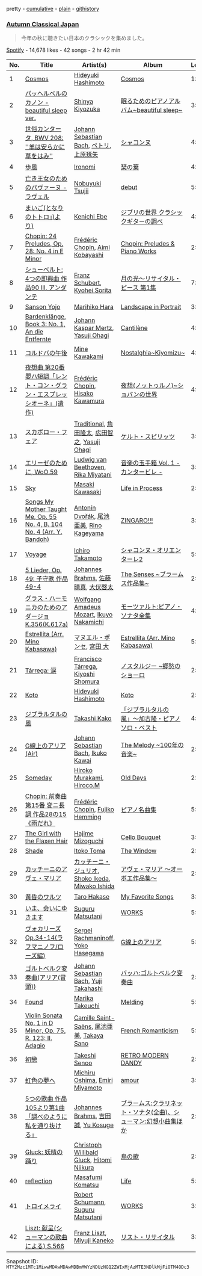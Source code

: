 pretty - [cumulative](/playlists/cumulative/37i9dQZF1DXcUv9n7At27D.md) - [plain](/playlists/plain/37i9dQZF1DXcUv9n7At27D) - [githistory](https://github.githistory.xyz/mackorone/spotify-playlist-archive/blob/main/playlists/plain/37i9dQZF1DXcUv9n7At27D)

### [Autumn Classical Japan](https://open.spotify.com/playlist/37i9dQZF1DXcUv9n7At27D)

> 今年の秋に聴きたい日本のクラシックを集めました。

[Spotify](https://open.spotify.com/user/spotify) - 14,678 likes - 42 songs - 2 hr 42 min

| No. | Title | Artist(s) | Album | Length |
|---|---|---|---|---|
| 1 | [Cosmos](https://open.spotify.com/track/7D5mym4Nhze3pPoyvXVChu) | [Hideyuki Hashimoto](https://open.spotify.com/artist/3NMfMCA11Xo7RUc91o64Og) | [Cosmos](https://open.spotify.com/album/6SJzWSEfHvQnL1uFb61tGf) | 1:58 |
| 2 | [パッヘルベルのカノン \- beautiful sleep ver.](https://open.spotify.com/track/5LsS7gOqxIIdz4DVtpBi4A) | [Shinya Kiyozuka](https://open.spotify.com/artist/2acDvNu4hqCoCPlUdehoj2) | [眠るためのピアノアルバム\~beautiful sleep\~](https://open.spotify.com/album/7H191esP6oW2m58tzIDfhZ) | 3:21 |
| 3 | [世俗カンタータ, BWV 208: ''羊は安らかに草をはみ''](https://open.spotify.com/track/6qhic2KXq2evfe8KkXJcCr) | [Johann Sebastian Bach](https://open.spotify.com/artist/5aIqB5nVVvmFsvSdExz408), [ペトリ](https://open.spotify.com/artist/0JrwYlS3dVi5GEbFxGstZa), [上原琢矢](https://open.spotify.com/artist/2fKXyRn7lLoGf97tId4b85) | [シャコンヌ](https://open.spotify.com/album/4AQeEq5RqXlDt9PoxXEiM7) | 4:51 |
| 4 | [歩風](https://open.spotify.com/track/1m7V5cftzdLMwEnKcgNae8) | [Ironomi](https://open.spotify.com/artist/62tSwHM7qLhiSDtVSf51Y5) | [琹の葉](https://open.spotify.com/album/1AXWTClIWg41I6owaJxOEf) | 4:19 |
| 5 | [亡き王女のためのパヴァーヌ \- ラヴェル](https://open.spotify.com/track/1qAhkcBWmkSbaW5VNqQ7tQ) | [Nobuyuki Tsujii](https://open.spotify.com/artist/5JvADyrajwcXaAeqxyDg5j) | [debut](https://open.spotify.com/album/7l7gvZUvLdohGVIs4KjYZ8) | 5:51 |
| 6 | [まいご\(となりのトトロ」\)より\)](https://open.spotify.com/track/6OH4ZZJTc8BIDZ5Y9Mz74B) | [Kenichi Ebe](https://open.spotify.com/artist/39eMQUEUHl8VIeDZFBz6cY) | [ジブリの世界 クラシックギターの調べ](https://open.spotify.com/album/7MXYqPSJtwjYwBwsNWJINZ) | 4:22 |
| 7 | [Chopin: 24 Preludes, Op\. 28: No\. 4 in E Minor](https://open.spotify.com/track/6DuWsaou7UwyoQK2h6I9Fo) | [Frédéric Chopin](https://open.spotify.com/artist/7y97mc3bZRFXzT2szRM4L4), [Aimi Kobayashi](https://open.spotify.com/artist/41YFPXmww0HCdIBjJj0uPs) | [Chopin: Preludes & Piano Works](https://open.spotify.com/album/0eHk94eZ5fUlGSjwEkkjFp) | 2:25 |
| 8 | [シューベルト: 4つの即興曲 作品90 III\. アンダンテ](https://open.spotify.com/track/1gITSLM8POPjRsfowHIsre) | [Franz Schubert](https://open.spotify.com/artist/2p0UyoPfYfI76PCStuXfOP), [Kyohei Sorita](https://open.spotify.com/artist/4m095PrHobn6OZq4SceZbc) | [月の光〜リサイタル・ピース 第1集](https://open.spotify.com/album/32tKcDqIpeSc3EToFsZK4P) | 7:34 |
| 9 | [Sanson Yojo](https://open.spotify.com/track/7nZvrHlJNffOsqLQ7ePZn2) | [Marihiko Hara](https://open.spotify.com/artist/16EpmlbvM3Zh46GMfxyunm) | [Landscape in Portrait](https://open.spotify.com/album/24uG3LnJjohdiMMRw2DLfw) | 3:46 |
| 10 | [Bardenklänge, Book 3: No\. 1, An die Entfernte](https://open.spotify.com/track/5Yuwz1gwWZp37ldoSzB0eZ) | [Johann Kaspar Mertz](https://open.spotify.com/artist/06ZJnihZcaNruiWz4KWbRx), [Yasuji Ohagi](https://open.spotify.com/artist/1VMxb6VCRfw7GNnlIGRlnN) | [Cantilène](https://open.spotify.com/album/4ZqH7IIqmsH3wOqqIbaMTe) | 4:14 |
| 11 | [コルドバの午後](https://open.spotify.com/track/6BRJqVR4Ss91JApYNKYtUo) | [Mine Kawakami](https://open.spotify.com/artist/27AI6gU3hQimMQ2ywqFiGb) | [Nostalghia\~Kiyomizu\~](https://open.spotify.com/album/6kmGx5WxG7VQugcjdozNVL) | 4:18 |
| 12 | [夜想曲 第20番 嬰ハ短調「レント・コン・グラン・エスプレッシオーネ」\(遺作\)](https://open.spotify.com/track/1CDk88Mxf5tsjky4H8zzeR) | [Frédéric Chopin](https://open.spotify.com/artist/7y97mc3bZRFXzT2szRM4L4), [Hisako Kawamura](https://open.spotify.com/artist/49AcsFEdqWxwuQnTKA2pbq) | [夜想\(ノットゥルノ\)\~ショパンの世界](https://open.spotify.com/album/7BXkqS0HYTo1Oc9JwJlHrh) | 4:50 |
| 13 | [スカボロー・フェア](https://open.spotify.com/track/4arOaA68Hn65jpwWd5iQcu) | [Traditional](https://open.spotify.com/artist/1U5zgr455OGyIkLNXvDdrf), [角田隆太](https://open.spotify.com/artist/4dkZxyYDjevC6xNGRmrUyQ), [広田智之](https://open.spotify.com/artist/4GH4AR07jWn8wTGEvBkFxs), [Yasuji Ohagi](https://open.spotify.com/artist/1VMxb6VCRfw7GNnlIGRlnN) | [ケルト・スピリッツ](https://open.spotify.com/album/7cnkTkfziyo6NKtwHvs9OL) | 3:29 |
| 14 | [エリーゼのために, WoO.59](https://open.spotify.com/track/7w2WJmfMigMYyQMe2xJ9LH) | [Ludwig van Beethoven](https://open.spotify.com/artist/2wOqMjp9TyABvtHdOSOTUS), [Rika Miyatani](https://open.spotify.com/artist/5EA6C7SnqfKFFAimI60cq1) | [音楽の玉手箱 Vol\. 1 \- カンタービレ \-](https://open.spotify.com/album/5xChfBf6JMus8YKm0rbioS) | 3:14 |
| 15 | [Sky](https://open.spotify.com/track/7i0brgKvOuMHlYK6yvSmA8) | [Masaki Kawasaki](https://open.spotify.com/artist/5Erzr1UaaVg4uG9QNBlksK) | [Life in Process](https://open.spotify.com/album/01i1UYjei9cY4kFL1VjSWH) | 2:33 |
| 16 | [Songs My Mother Taught Me, Op\. 55 No\. 4, B\. 104 No\. 4 \(Arr\. Y\. Bandoh\)](https://open.spotify.com/track/7mR8mlsXniL9kAYhzfdhul) | [Antonín Dvořák](https://open.spotify.com/artist/6n7nd5iceYpXVwcx8VPpxF), [尾池亜美](https://open.spotify.com/artist/3cS5HS2INEMFnSOXCqcZrq), [Rino Kageyama](https://open.spotify.com/artist/7LW78dwND9q20GsutrLDwX) | [ZINGARO!!!](https://open.spotify.com/album/5OXK3sZG2btbOBCfnceWuz) | 3:16 |
| 17 | [Voyage](https://open.spotify.com/track/6ayNdgQ7ISIGQW6TBelkKl) | [Ichiro Takamoto](https://open.spotify.com/artist/0e6KRrsS9hkrOFoj5fFvFa) | [シャコンヌ・オリエンターレ2](https://open.spotify.com/album/4nuVKjPj8d7HqX8VhOgJsh) | 5:14 |
| 18 | [5 Lieder, Op\. 49: 子守歌 作品49\-4](https://open.spotify.com/track/0hEF39x71Q8wVrt5iE6Rd0) | [Johannes Brahms](https://open.spotify.com/artist/5wTAi7QkpP6kp8a54lmTOq), [佐藤晴真](https://open.spotify.com/artist/3H65pWTCUa1pcpNVq8HNuk), [大伏啓太](https://open.spotify.com/artist/7GNaNQqxwLbbdGRikdYH1o) | [The Senses \~ブラームス作品集\~](https://open.spotify.com/album/6jzkU53ekMACSGDqIO8eov) | 2:02 |
| 19 | [グラス・ハーモニカのためのアダージョ K.356\(K.617a\)](https://open.spotify.com/track/0bo4tFu6glJJ3synMdz6Vx) | [Wolfgang Amadeus Mozart](https://open.spotify.com/artist/4NJhFmfw43RLBLjQvxDuRS), [Ikuyo Nakamichi](https://open.spotify.com/artist/1Ie9ADna4vfkFA5lBfjGyd) | [モーツァルト:ピアノ・ソナタ全集](https://open.spotify.com/album/4r9qv03kgEh1KT0FEBDhyL) | 4:06 |
| 20 | [Estrellita \(Arr\. Mino Kabasawa\)](https://open.spotify.com/track/3eBPhA9APSJNZlWv1Rln4j) | [マヌエル・ポンセ](https://open.spotify.com/artist/5skHzNuRMVm4Ky3IAMW00M), [宮田 大](https://open.spotify.com/artist/6NlblLui5L3Nj9yLEa7Tze) | [Estrellita \(Arr\. Mino Kabasawa\)](https://open.spotify.com/album/2E9iaGflaSserIqnoOdE2m) | 5:33 |
| 21 | [Tárrega: 涙](https://open.spotify.com/track/3hp9Ue2ZQSPe9KKdT1InrO) | [Francisco Tárrega](https://open.spotify.com/artist/3cYz1jb3gzmFv2R0Dj3U2t), [Kiyoshi Shomura](https://open.spotify.com/artist/5T92pu2YFgCPzV64j3EHwB) | [ノスタルジー \~郷愁のショーロ](https://open.spotify.com/album/4Uxsj7kQ2QKMT8xr29YhNT) | 2:06 |
| 22 | [Koto](https://open.spotify.com/track/0LWWi4CHmFfPDV005TLzPP) | [Hideyuki Hashimoto](https://open.spotify.com/artist/3NMfMCA11Xo7RUc91o64Og) | [Koto](https://open.spotify.com/album/0z58hOr09oGPCmEj0fIIWv) | 2:48 |
| 23 | [ジブラルタルの風](https://open.spotify.com/track/0P296mYwYVhHRF2isr5Hvr) | [Takashi Kako](https://open.spotify.com/artist/6SGJdaXYTp5Qzl8NwvlvAw) | [「ジブラルタルの風」〜加古隆・ピアノソロ・ベスト](https://open.spotify.com/album/4VY2egSubLR4UUg85cZfda) | 4:59 |
| 24 | [G線上のアリア\(Air\)](https://open.spotify.com/track/32aXWDVLpSqOnIEvBftq0Z) | [Johann Sebastian Bach](https://open.spotify.com/artist/5aIqB5nVVvmFsvSdExz408), [Ikuko Kawai](https://open.spotify.com/artist/3Mn8t5WvKxtpW1vjxDjphD) | [The Melody \~100年の音楽\~](https://open.spotify.com/album/6qlcoQ2M33fJ9Y2Y7VW3kY) | 2:27 |
| 25 | [Someday](https://open.spotify.com/track/3NwzABjXouiJdOVjIFNonG) | [Hiroko Murakami](https://open.spotify.com/artist/2FPMZBH13ARkDrd37sIp13), [Hiroco.M](https://open.spotify.com/artist/723sN2rn2hMtdiMbzAZ3Of) | [Old Days](https://open.spotify.com/album/5Y96dH2PLdE39a4SLYXjAo) | 2:39 |
| 26 | [Chopin: 前奏曲 第15番 変ニ長調 作品28の15《雨だれ》](https://open.spotify.com/track/1yfbcB4ZzZtkCnAAzzpqTA) | [Frédéric Chopin](https://open.spotify.com/artist/7y97mc3bZRFXzT2szRM4L4), [Fujiko Hemming](https://open.spotify.com/artist/4dHQoSYxFs7VSpbMRC9S6t) | [ピアノ名曲集](https://open.spotify.com/album/45XasnhM03A5fXf12xumR3) | 5:26 |
| 27 | [The Girl with the Flaxen Hair](https://open.spotify.com/track/40jTwi0A7djTFe01Di61Ux) | [Hajime Mizoguchi](https://open.spotify.com/artist/37MI19rLgummvAp3PFu945) | [Cello Bouquet](https://open.spotify.com/album/0n0T7E3Ug0OL572o7NGF5W) | 3:02 |
| 28 | [Shade](https://open.spotify.com/track/3IOKjtqIZprlha7PHowSDp) | [Itoko Toma](https://open.spotify.com/artist/3HvDJH01baTm3p6Wcqh7x7) | [The Window](https://open.spotify.com/album/2nTATeum0AwsxHcBwMDSqu) | 2:57 |
| 29 | [カッチーニのアヴェ・マリア](https://open.spotify.com/track/5hAVhz6ksyTExsgbxGe07e) | [カッチーニ・ジュリオ](https://open.spotify.com/artist/3r74od2bke9JO6JRZfaw9F), [Shoko Ikeda](https://open.spotify.com/artist/1GzO6918uAAGHPN3uExNoj), [Miwako Ishida](https://open.spotify.com/artist/6xpoC2CNmTq2GXMbwWcJuO) | [アヴェ・マリア 〜オーボエ作品集〜](https://open.spotify.com/album/1zQg6ITPmT6O6DU2V13OFx) | 2:44 |
| 30 | [黄昏のワルツ](https://open.spotify.com/track/3icP9Lq6SWh3n2Dq0fYBzJ) | [Taro Hakase](https://open.spotify.com/artist/6vJFQLD25Df5uZW77gVv0k) | [My Favorite Songs](https://open.spotify.com/album/0qrZGRDb1jfDjQfNt0CkdX) | 3:29 |
| 31 | [いま、会いにゆきます](https://open.spotify.com/track/3Q76ByNVIsVmS0ZRbLIPm7) | [Suguru Matsutani](https://open.spotify.com/artist/0cGtHLKfga7uvnXld79LK7) | [WORKS](https://open.spotify.com/album/0Ou5yZUCihKLoiy6zfwk2I) | 5:57 |
| 32 | [ヴォカリーズ Op.34\-14\(ラフマニノフ/ローズ編\)](https://open.spotify.com/track/2r56gobhXTlPbSU61bXyb5) | [Sergei Rachmaninoff](https://open.spotify.com/artist/0Kekt6CKSo0m5mivKcoH51), [Yoko Hasegawa](https://open.spotify.com/artist/4PNxYVBe9LdoSUJgIooq7S) | [G線上のアリア](https://open.spotify.com/album/5uqDdgqfGgn74oVhTBxvX2) | 5:09 |
| 33 | [ゴルトベルク変奏曲\(アリア\(冒頭\)\)](https://open.spotify.com/track/0YibL3AwKls57QV3lRhcRo) | [Johann Sebastian Bach](https://open.spotify.com/artist/5aIqB5nVVvmFsvSdExz408), [Yuji Takahashi](https://open.spotify.com/artist/1z036a8h3wr4jnWti6ArvU) | [バッハ:ゴルトベルク変奏曲](https://open.spotify.com/album/1k9JRyzKNo0yffxJxWxOCa) | 2:25 |
| 34 | [Found](https://open.spotify.com/track/0nmsZnjOt2rVGToXSyPm18) | [Marika Takeuchi](https://open.spotify.com/artist/0lsDi98XEKVkgN2kdZWBHT) | [Melding](https://open.spotify.com/album/4e9GDgyr6XVS50tjwUeKy0) | 5:13 |
| 35 | [Violin Sonata No\. 1 in D Minor, Op\. 75, R\. 123: II\. Adagio](https://open.spotify.com/track/76zq5F4boCeUXEhxFGPUY9) | [Camille Saint\-Saëns](https://open.spotify.com/artist/436sYg6CZhNefQJogaXeK0), [尾池亜美](https://open.spotify.com/artist/3cS5HS2INEMFnSOXCqcZrq), [Takaya Sano](https://open.spotify.com/artist/2RemI5LukbaAX28U1HQzFg) | [French Romanticism](https://open.spotify.com/album/7LlIFbfuWFbB9HliLNU6xj) | 5:48 |
| 36 | [初戀](https://open.spotify.com/track/1zYjk36LJjAxjAb6izoUSJ) | [Takeshi Senoo](https://open.spotify.com/artist/61n5YgL1SXRIre6tMYlhxq) | [RETRO MODERN DANDY](https://open.spotify.com/album/6uFdwPikkIIXX4dtC7BXuS) | 2:36 |
| 37 | [虹色の夢へ](https://open.spotify.com/track/5crXKoOBPqKX7NDQdok9Ua) | [Michiru Oshima](https://open.spotify.com/artist/6zqZlqpjrq3op255dF32Fr), [Emiri Miyamoto](https://open.spotify.com/artist/29aWsI0zQQ53hKuM2V19ti) | [amour](https://open.spotify.com/album/5OvNJNNJrzmyJmRmcJgdPf) | 3:54 |
| 38 | [5つの歌曲 作品105より第1曲「調べのように私を通り抜ける」](https://open.spotify.com/track/4vEIAx1HbcJynNpOlhpueH) | [Johannes Brahms](https://open.spotify.com/artist/5wTAi7QkpP6kp8a54lmTOq), [吉田 誠](https://open.spotify.com/artist/5wev3nAlYNDtbSDAZyqnVD), [Yu Kosuge](https://open.spotify.com/artist/5tcUjfUAZwX2NMjWU0fqON) | [ブラームス:クラリネット・ソナタ\(全曲\)、シューマン:幻想小曲集ほか](https://open.spotify.com/album/34gl2k0zSTO3Vp5Ckkd0LH) | 2:12 |
| 39 | [Gluck: 妖精の踊り](https://open.spotify.com/track/3KCH3uAbvDwaEKdswsspgX) | [Christoph Willibald Gluck](https://open.spotify.com/artist/7vfydQ0nVBVgJ0ajs8EtRM), [Hitomi Niikura](https://open.spotify.com/artist/1JFGO7YoBFo4lzQGLXy1CR) | [鳥の歌](https://open.spotify.com/album/2WrUZcTKVmFZdbatMmx9oB) | 2:37 |
| 40 | [reflection](https://open.spotify.com/track/3y3VLtIZsmjb5bTDrfZE5C) | [Masafumi Komatsu](https://open.spotify.com/artist/6EeYq4J3QdKusSaCarhC80) | [Life](https://open.spotify.com/album/2xgE7xh8Q9mMLYWaOuRgn2) | 5:18 |
| 41 | [トロイメライ](https://open.spotify.com/track/5YH6qLexMGY9pUNLrq3WBq) | [Robert Schumann](https://open.spotify.com/artist/2UqjDAXnDxejEyE0CzfUrZ), [Suguru Matsutani](https://open.spotify.com/artist/0cGtHLKfga7uvnXld79LK7) | [WORKS](https://open.spotify.com/album/0Ou5yZUCihKLoiy6zfwk2I) | 3:15 |
| 42 | [Liszt: 献呈\(シューマンの歌曲による\) S.566](https://open.spotify.com/track/2BcoxFxJYKgNJ04OvcjIHa) | [Franz Liszt](https://open.spotify.com/artist/1385hLNbrnbCJGokfH2ac2), [Miyuji Kaneko](https://open.spotify.com/artist/1P9zpzupo4lDtMYqC96WLE) | [リスト・リサイタル](https://open.spotify.com/album/5wW0Umm77TQjMihv2RUU8b) | 3:56 |

Snapshot ID: `MTY2Mzc1MTc1MiwwMDAwMDAwMDBmMWYzNDUzNGQ2ZWIxMjAzMTE3NDlkMjFiOTM4ODc3`
